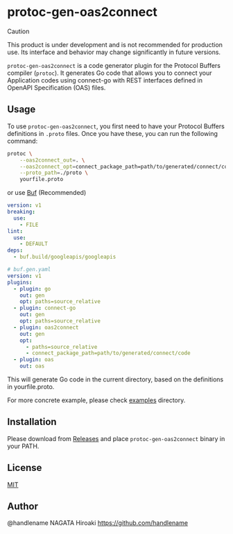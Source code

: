 # protoc-gen-oas2connect

> [!CAUTION]
> This product is under development and is not recommended for production use.
> Its interface and behavior may change significantly in future versions.

`protoc-gen-oas2connect` is a code generator plugin for the Protocol Buffers compiler (`protoc`).
It generates Go code that allows you to connect your Application codes using connect-go with REST interfaces defined in OpenAPI Specification (OAS) files.

## Usage

To use `protoc-gen-oas2connect`, you first need to have your Protocol Buffers definitions in `.proto` files. Once you have these, you can run the following command:

```bash
protoc \
    --oas2connect_out=. \
    --oas2connect_opt=connect_package_path=path/to/generated/connect/code \
    --proto_path=./proto \
    yourfile.proto
```

or use [Buf](https://buf.build/) (Recommended)

```yaml
version: v1
breaking:
  use:
    - FILE
lint:
  use:
    - DEFAULT
deps:
  - buf.build/googleapis/googleapis
```

```yaml
# buf.gen.yaml
version: v1
plugins:
  - plugin: go
    out: gen
    opt: paths=source_relative
  - plugin: connect-go
    out: gen
    opt: paths=source_relative
  - plugin: oas2connect
    out: gen
    opt:
      - paths=source_relative
      - connect_package_path=path/to/generated/connect/code
  - plugin: oas
    out: oas
```

This will generate Go code in the current directory, based on the definitions in yourfile.proto.

For more concrete example, please check [examples](./examples) directory.

## Installation

Please download from [Releases](https://github.com/handlename/protoc-gen-oas2connect/releases) and place `protoc-gen-oas2connect` binary in your PATH.

## License

[MIT](./LICENSE)

## Author

@handlename NAGATA Hiroaki https://github.com/handlename
